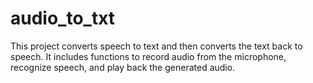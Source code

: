 # audio_to_txt
This project converts speech to text and then converts the text back to speech. It includes functions to record audio from the microphone, recognize speech, and play back the generated audio.
